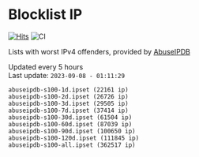 # Blocklist IP

[![Hits](https://hits.seeyoufarm.com/api/count/incr/badge.svg?url=https%3A%2F%2Fgithub.com%2Fborestad%2Fblocklist-ip%2F&count_bg=%2379C83D&title_bg=%23555555&icon=&icon_color=%23E7E7E7&title=hits&edge_flat=false)](https://hits.seeyoufarm.com)  ![CI](https://img.shields.io/github/workflow/status/borestad/blocklist-ip/CI?style=flat-square)

Lists with worst IPv4 offenders, provided by [AbuseIPDB](https://www.abuseipdb.com/)

<!-- FOOTER-PLACEHOLDER -->
Updated every 5 hours<br>
Last update: `2023-09-08 - 01:11:29`
```
abuseipdb-s100-1d.ipset (22161 ip)
abuseipdb-s100-2d.ipset (26726 ip)
abuseipdb-s100-3d.ipset (29505 ip)
abuseipdb-s100-7d.ipset (37414 ip)
abuseipdb-s100-30d.ipset (61504 ip)
abuseipdb-s100-60d.ipset (87039 ip)
abuseipdb-s100-90d.ipset (100650 ip)
abuseipdb-s100-120d.ipset (111845 ip)
abuseipdb-s100-all.ipset (362517 ip)
```
